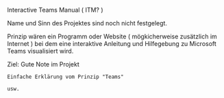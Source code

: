Interactive Teams Manual ( ITM? )

Name und Sinn des Projektes sind noch nicht festgelegt.

Prinzip wären ein Programm oder Website ( mögkicherweise zusätzlich im Internet ) bei dem eine interaktive Anleitung und Hilfegebung zu Microsoft Teams visualisiert wird.

Ziel:
	Gute Note im Projekt

	Einfache Erklärung vom Prinzip "Teams"

	usw.
